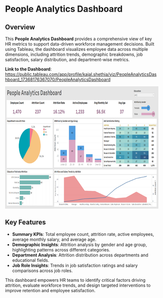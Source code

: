 # People Analytics Dashboard

## Overview
This **People Analytics Dashboard** provides a comprehensive view of key HR metrics to support data-driven workforce management decisions. Built using Tableau, the dashboard visualizes employee data across multiple dimensions, including attrition trends, demographic breakdowns, job satisfaction, salary distribution, and department-wise metrics.

**Link to the Dashboard**: https://public.tableau.com/app/profile/kajal.shethia/viz/PeopleAnalyticsDashboard_17368176367070/PeopleAnalyticsDashboard 

<img src="dashboard-preview.png" alt="Alt text" width="800" height="400">

## Key Features
- **Summary KPIs**: Total employee count, attrition rate, active employees, average monthly salary, and average age.
- **Demographic Insights**: Attrition analysis by gender and age group, highlighting patterns across different categories.
- **Department Analysis**: Attrition distribution across departments and educational fields.
- **Job Role Insights**: Trends in job satisfaction ratings and salary comparisons across job roles.

This dashboard empowers HR teams to identify critical factors driving attrition, evaluate workforce trends, and design targeted interventions to improve retention and employee satisfaction.

